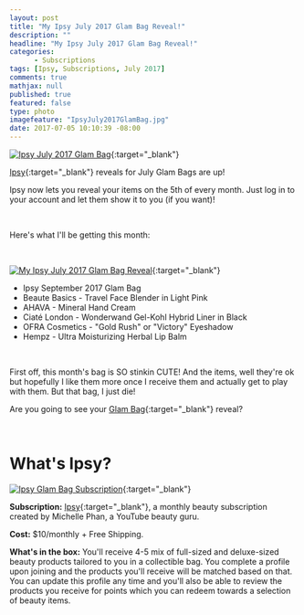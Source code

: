 ```yaml
---
layout: post
title: "My Ipsy July 2017 Glam Bag Reveal!"
description: ""
headline: "My Ipsy July 2017 Glam Bag Reveal!"
categories: 
      - Subscriptions
tags: [Ipsy, Subscriptions, July 2017]
comments: true
mathjax: null
published: true
featured: false
type: photo
imagefeature: "IpsyJuly2017GlamBag.jpg"
date: 2017-07-05 10:10:39 -08:00
---
```


<p></p>

[![Ipsy July 2017 Glam Bag](http://whatsupmailbox.com/images/IpsyJuly2017GlamBag.jpg)](https://www.ipsy.com/new?cid=ppage_ref&sid=link&refer=uns8d){:target="_blank"}

[Ipsy](https://www.ipsy.com/new?cid=ppage_ref&sid=link&refer=uns8d){:target="_blank"} reveals for July Glam Bags are up!

Ipsy now lets you reveal your items on the 5th of every month. Just log in to your account and let them show it to you (if you want)!

<br>

Here's what I'll be getting this month:

<br>

[![My Ipsy July 2017 Glam Bag Reveal](http://whatsupmailbox.com/images/IpsyJuly2017GlamBagReveal.png)](https://www.ipsy.com/new?cid=ppage_ref&sid=link&refer=uns8d){:target="_blank"}

<ul>
<li>Ipsy September 2017 Glam Bag</li>
<li>Beaute Basics - Travel Face Blender in Light Pink</li>
<li>AHAVA - Mineral Hand Cream</li>
<li>Ciaté London - Wonderwand Gel-Kohl Hybrid Liner in Black</li>
<li>OFRA Cosmetics - "Gold Rush" or "Victory" Eyeshadow</li>
<li>Hempz - Ultra Moisturizing Herbal Lip Balm</li>
</ul>

<br>

First off, this month's bag is SO stinkin CUTE! And the items, well they're ok but hopefully I like them more once I receive them and actually get to play with them. But that bag, I just die!

Are you going to see your [Glam Bag](https://www.ipsy.com/new?cid=ppage_ref&sid=link&refer=uns8d){:target="_blank"} reveal?

<br>

# What's Ipsy?

[![Ipsy Glam Bag Subscription](http://whatsupmailbox.com/images/IpsyLogo.jpg)](https://www.ipsy.com/new?cid=ppage_ref&sid=link&refer=uns8d){:target="_blank"}

**Subscription:** [Ipsy](https://www.ipsy.com/new?cid=ppage_ref&sid=link&refer=uns8d){:target="_blank"}, a monthly beauty subscription created by Michelle Phan, a YouTube beauty guru.

**Cost:** $10/monthly + Free Shipping.

**What's in the box:** You'll receive 4-5 mix of full-sized and deluxe-sized beauty products tailored to you in a collectible bag. You complete a profile upon joining and the products you'll receive will be matched based on that. You can update this profile any time and you'll also be able to review the products you receive for points which you can redeem towards a selection of beauty items.
